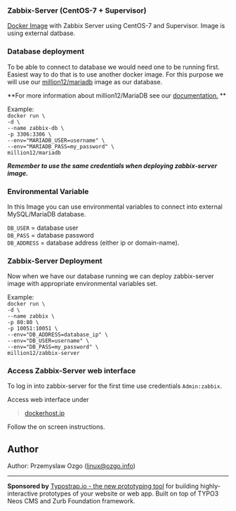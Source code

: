 ### Zabbix-Server (CentOS-7 + Supervisor)
[Docker Image](https://registry.hub.docker.com/u/million12/zabbix-server/) with Zabbix Server using CentOS-7 and Supervisor.
Image is using external datbase. 

### Database deployment
To be able to connect to database we would need one to be running first. Easiest way to do that is to use another docker image. For this purpose we will use our [million12/mariadb](https://registry.hub.docker.com/u/million12/mariadb/) image as our database.

**For more information about million12/MariaDB see our [documentation.](https://github.com/million12/docker-mariadb) **

Example:  
`docker run \`  
`-d \`  
`--name zabbix-db \`  
`-p 3306:3306 \`  
`--env="MARIADB_USER=username" \`  
`--env="MARIADB_PASS=my_password" \`  
`million12/mariadb`  

***Remember to use the same credentials when deploying zabbix-server image.***


### Environmental Variable
In this Image you can use environmental variables to connect into external MySQL/MariaDB database.

`DB_USER` = database user  
`DB_PASS` = database password  
`DB_ADDRESS` = database address (either ip or domain-name).

### Zabbix-Server  Deployment
Now when we have our database running we can deploy zabbix-server image with appropriate environmental variables set.

Example:  
`docker run \`  
`-d \`  
`--name zabbix \`  
`-p 80:80 \`  
`-p 10051:10051 \`  
`--env="DB_ADDRESS=database_ip" \`  
`--env="DB_USER=username" \`  
`--env="DB_PASS=my_password" \`  
`million12/zabbix-server`

### Access Zabbix-Server web interface 
To log in into zabbix-server for the first time use credentials `Admin:zabbix`.  

Access web interface under 

> [dockerhost.ip]()  

Follow the on screen instructions.

## Author
  
Author: Przemyslaw Ozgo (<linux@ozgo.info>)

---

**Sponsored by** [Typostrap.io - the new prototyping tool](http://typostrap.io/) for building highly-interactive prototypes of your website or web app. Built on top of TYPO3 Neos CMS and Zurb Foundation framework.

